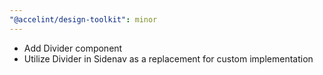```yaml
---
"@accelint/design-toolkit": minor
---
```


- Add Divider component
- Utilize Divider in Sidenav as a replacement for custom implementation
